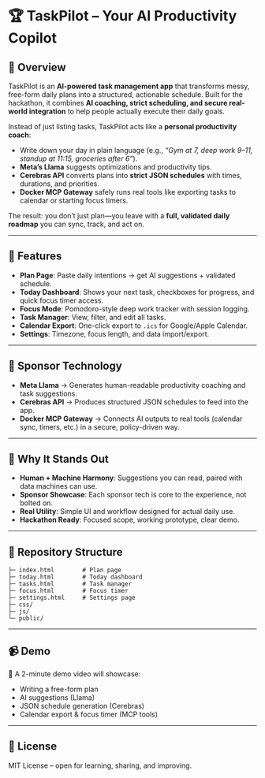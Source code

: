 # 🏆 TaskPilot – Your AI Productivity Copilot

## 🚀 Overview

TaskPilot is an **AI-powered task management app** that transforms messy, free-form daily plans into a structured, actionable schedule. Built for the hackathon, it combines **AI coaching, strict scheduling, and secure real-world integration** to help people actually execute their daily goals.

Instead of just listing tasks, TaskPilot acts like a **personal productivity coach**:

- Write down your day in plain language (e.g., _“Gym at 7, deep work 9–11, standup at 11:15, groceries after 6”_).
- **Meta’s Llama** suggests optimizations and productivity tips.
- **Cerebras API** converts plans into **strict JSON schedules** with times, durations, and priorities.
- **Docker MCP Gateway** safely runs real tools like exporting tasks to calendar or starting focus timers.

The result: you don’t just plan—you leave with a **full, validated daily roadmap** you can sync, track, and act on.

---

## 🎯 Features

- **Plan Page**: Paste daily intentions → get AI suggestions + validated schedule.
- **Today Dashboard**: Shows your next task, checkboxes for progress, and quick focus timer access.
- **Focus Mode**: Pomodoro-style deep work tracker with session logging.
- **Task Manager**: View, filter, and edit all tasks.
- **Calendar Export**: One-click export to `.ics` for Google/Apple Calendar.
- **Settings**: Timezone, focus length, and data import/export.

---

## 🧩 Sponsor Technology

- **Meta Llama** → Generates human-readable productivity coaching and task suggestions.
- **Cerebras API** → Produces structured JSON schedules to feed into the app.
- **Docker MCP Gateway** → Connects AI outputs to real tools (calendar sync, timers, etc.) in a secure, policy-driven way.

---

## 🏅 Why It Stands Out

- **Human + Machine Harmony**: Suggestions you can read, paired with data machines can use.
- **Sponsor Showcase**: Each sponsor tech is core to the experience, not bolted on.
- **Real Utility**: Simple UI and workflow designed for actual daily use.
- **Hackathon Ready**: Focused scope, working prototype, clear demo.

---

## 📂 Repository Structure

```
├─ index.html        # Plan page
├─ today.html        # Today dashboard
├─ tasks.html        # Task manager
├─ focus.html        # Focus timer
├─ settings.html     # Settings page
├─ css/
├─ js/
└─ public/
```

---

## 📹 Demo

🎥 A 2-minute demo video will showcase:

- Writing a free-form plan
- AI suggestions (Llama)
- JSON schedule generation (Cerebras)
- Calendar export & focus timer (MCP tools)

---

## 📝 License

MIT License – open for learning, sharing, and improving.
